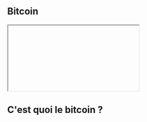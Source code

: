 ## Bitcoin
<iframe srcdoc="
  <script src='https://widgets.coingecko.com/gecko-coin-price-static-headline-widget.js'></script>
  <gecko-coin-price-static-headline-widget locale='fr' dark-mode="true" outlined='true' coin-ids='bitcoin' initial-currency='usd'></gecko-coin-price-static-headline-widget>
" frameborder="0" width="100" height="150" style="border-radius: 15px; overflow: hidden;"></iframe>

## C'est quoi le bitcoin ?
